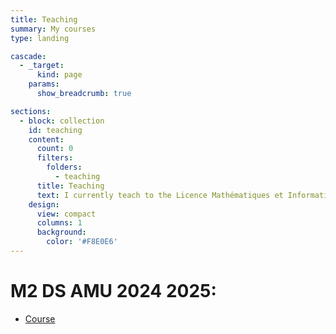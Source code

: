 ```yaml
---
title: Teaching
summary: My courses
type: landing

cascade:
  - _target:
      kind: page
    params:
      show_breadcrumb: true

sections:
  - block: collection
    id: teaching
    content:
      count: 0
      filters:
        folders:
          - teaching
      title: Teaching
      text: I currently teach to the Licence Mathématiques et Informatique Appliquées aux Sciences Humaines et Sociales (**MIASHS**) and to the Master Mathématiques Appliquées, Statistique (**MAS**).
    design:
      view: compact
      columns: 1
      background:
        color: '#F8E0E6'
---
```


# M2 DS AMU 2024 2025:

   - [Course]("/uploads/M2_DS/M2_stats_de_la_SD_2024.html")
